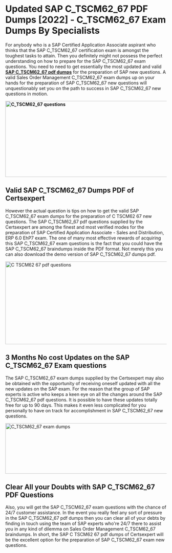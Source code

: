 <h1><strong>Updated SAP C_TSCM62_67 PDF Dumps [2022] - C_TSCM62_67 Exam Dumps By Specialists&nbsp;</strong></h1>
<p><span style="font-weight: 400;">For anybody who is a SAP Certified Application Associate aspirant who thinks that the SAP C_TSCM62_67 certification exam is amongst the toughest tasks to attain. Then you definitely might not possess the perfect understanding on how to prepare for the SAP C_TSCM62_67 exam questions. You need to need to get essentially the most updated and valid <strong><a href="https://www.certsexpert.com/C_TSCM62_67-pdf-questions.html">SAP C_TSCM62_67 pdf dumps</a></strong> for the preparation of SAP new questions. A valid Sales Order Management C_TSCM62_67 exam dumps up on your hands for the preparation of SAP C_TSCM62_67 new questions will unquestionably set you on the path to success in SAP C_TSCM62_67 new questions in motion.</span></p>
<p><span style="font-weight: 400;"><strong><img style="display: block; margin-left: auto; margin-right: auto;" src="https://i.ibb.co/QXh983F/73475278-2429792180625311-4586132736837681152-n.jpg" alt="C_TSCM62_67 questions" width="632" height="238" /></strong></span></p>
<h2><strong>Valid SAP C_TSCM62_67 Dumps PDF of Certsexpert</strong></h2>
<p><span style="font-weight: 400;">However the actual question is tips on how to get the valid SAP C_TSCM62_67 exam dumps for the preparation of C TSCM62 67 new questions. The SAP C_TSCM62_67 pdf questions supplied by the Certsexpert are among the finest and most verified modes for the preparation of SAP Certified Application Associate - Sales and Distribution, ERP 6.0 EhP7 exam. The one of many most effective rewards of acquiring this SAP C_TSCM62_67 exam questions is the fact that you could have the SAP C_TSCM62_67 braindumps inside the PDF format. Not merely this you can also download the demo version of SAP C_TSCM62_67 dumps pdf.</span></p>
<p><span style="font-weight: 400;"><img style="display: block; margin-left: auto; margin-right: auto;" src="https://i.ibb.co/Jd8hN2L/76714008-3182067705200142-8735104740007870464-n.jpg" alt="C TSCM62 67 pdf questions" width="701" height="259" /></span></p>
<h2><strong>3 Months No cost Updates on the SAP C_TSCM62_67 Exam questions</strong></h2>
<p><span style="font-weight: 400;">The SAP C_TSCM62_67 exam dumps supplied by the Certsexpert may also be obtained with the opportunity of receiving oneself updated with all the new updates on the SAP exam. For the reason that the group of SAP experts is active who keeps a keen eye on all the changes around the SAP C_TSCM62_67 pdf questions. It is possible to have these updates totally free for up to 90 days. This makes it even less complicated for you personally to have on track for accomplishment in SAP C_TSCM62_67 new questions.</span></p>
<p><span style="font-weight: 400;"><a href="https://www.certsexpert.com/C_TSCM62_67-pdf-questions.html"><img style="display: block; margin-left: auto; margin-right: auto;" src="https://i.ibb.co/TMnKrkJ/75398236-424489711531572-5064688549987614720-n.jpg" alt="C_TSCM62_67 exam dumps" width="714" height="158" /></a></span></p>
<h2><strong>Clear All your Doubts with SAP C_TSCM62_67 PDF Questions</strong></h2>
<p>Also, you will get the SAP C_TSCM62_67 exam questions with the chance of 24/7 customer assistance. In the event you really feel any sort of pressure in the SAP C_TSCM62_67 pdf dumps then you can clear all of your debts by finding in touch using the team of SAP experts who're 24/7 there to assist you in any kind of dilemma on Sales Order Management C_TSCM62_67 braindumps. In short, the SAP C TSCM62 67 pdf dumps of Certsexpert will be the excellent option for the preparation of SAP C_TSCM62_67 exam new questions.</p>
